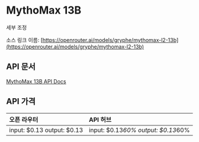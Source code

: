 # MythoMax 13B

세부 조정

소스 링크 이름: [https://openrouter.ai/models/gryphe/mythomax-l2-13b](https://openrouter.ai/models/gryphe/mythomax-l2-13b)

## API 문서

[MythoMax 13B API Docs](../apis/kr/MythoMax_13B.md)

## API 가격

| 오픈 라우터 | API 허브 |
|:---|:---|
| input: $0.13 output: $0.13 | input: $0.13*60% output: $0.13*60% |
